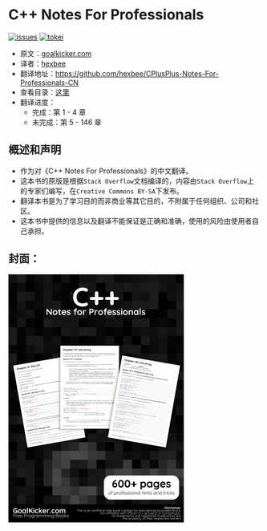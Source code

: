 # C++ Notes For Professionals

[![issues](https://img.shields.io/github/issues-raw/hexbee/CPlusPlus-Notes-For-Professionals-CN.svg)](https://github.com/hexbee/CPlusPlus-Notes-For-Professionals-CN/issues)
[![tokei](https://tokei.rs/b1/github/hexbee/CPlusPlus-Notes-For-Professionals-CN?category=lines)](https://github.com/Aaronepower/tokei)

- 原文：[goalkicker.com](https://goalkicker.com/CPlusPlusBook/)
- 译者：[hexbee](https://github.com/hexbee)
- 翻译地址：https://github.com/hexbee/CPlusPlus-Notes-For-Professionals-CN
- 查看目录：[这里](SUMMARY.md)
- 翻译进度：
  - 完成：第 1 - 4 章
  - 未完成：第 5 - 146 章

## 概述和声明

- 作为对《C++ Notes For Professionals》的中文翻译。
- 这本书的原版是根据`Stack Overflow`文档编译的，内容由`Stack Overflow`上的专家们编写，在`Creative Commons BY-SA`下发布。
- 翻译本书是为了学习目的而非商业等其它目的，不附属于任何组织、公司和社区。
- 这本书中提供的信息以及翻译不能保证是正确和准确，使用的风险由使用者自己承担。

## 封面：

![cover](cover.png)
